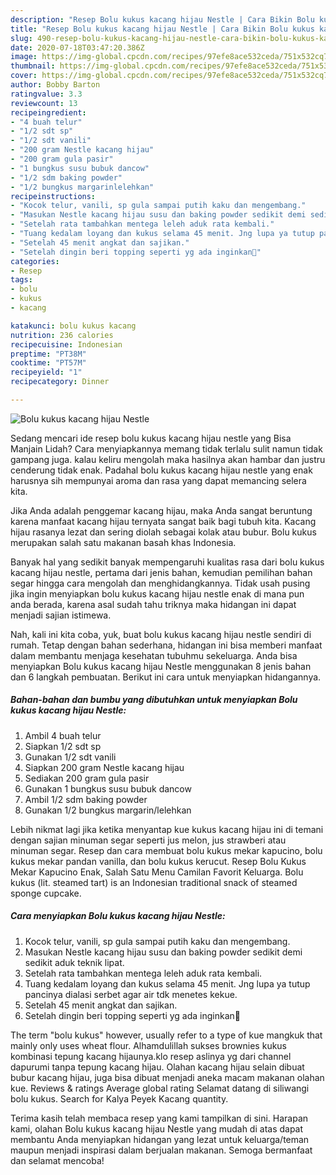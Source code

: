 ```yaml
---
description: "Resep Bolu kukus kacang hijau Nestle | Cara Bikin Bolu kukus kacang hijau Nestle Yang Paling Enak"
title: "Resep Bolu kukus kacang hijau Nestle | Cara Bikin Bolu kukus kacang hijau Nestle Yang Paling Enak"
slug: 490-resep-bolu-kukus-kacang-hijau-nestle-cara-bikin-bolu-kukus-kacang-hijau-nestle-yang-paling-enak
date: 2020-07-18T03:47:20.386Z
image: https://img-global.cpcdn.com/recipes/97efe8ace532ceda/751x532cq70/bolu-kukus-kacang-hijau-nestle-foto-resep-utama.jpg
thumbnail: https://img-global.cpcdn.com/recipes/97efe8ace532ceda/751x532cq70/bolu-kukus-kacang-hijau-nestle-foto-resep-utama.jpg
cover: https://img-global.cpcdn.com/recipes/97efe8ace532ceda/751x532cq70/bolu-kukus-kacang-hijau-nestle-foto-resep-utama.jpg
author: Bobby Barton
ratingvalue: 3.3
reviewcount: 13
recipeingredient:
- "4 buah telur"
- "1/2 sdt sp"
- "1/2 sdt vanili"
- "200 gram Nestle kacang hijau"
- "200 gram gula pasir"
- "1 bungkus susu bubuk dancow"
- "1/2 sdm baking powder"
- "1/2 bungkus margarinlelehkan"
recipeinstructions:
- "Kocok telur, vanili, sp gula sampai putih kaku dan mengembang."
- "Masukan Nestle kacang hijau susu dan baking powder sedikit demi sedikit aduk teknik lipat."
- "Setelah rata tambahkan mentega leleh aduk rata kembali."
- "Tuang kedalam loyang dan kukus selama 45 menit. Jng lupa ya tutup pancinya dialasi serbet agar air tdk menetes kekue."
- "Setelah 45 menit angkat dan sajikan."
- "Setelah dingin beri topping seperti yg ada inginkan🙂"
categories:
- Resep
tags:
- bolu
- kukus
- kacang

katakunci: bolu kukus kacang 
nutrition: 236 calories
recipecuisine: Indonesian
preptime: "PT38M"
cooktime: "PT57M"
recipeyield: "1"
recipecategory: Dinner

---
```



![Bolu kukus kacang hijau Nestle](https://img-global.cpcdn.com/recipes/97efe8ace532ceda/751x532cq70/bolu-kukus-kacang-hijau-nestle-foto-resep-utama.jpg)

Sedang mencari ide resep bolu kukus kacang hijau nestle yang Bisa Manjain Lidah? Cara menyiapkannya memang tidak terlalu sulit namun tidak gampang juga. kalau keliru mengolah maka hasilnya akan hambar dan justru cenderung tidak enak. Padahal bolu kukus kacang hijau nestle yang enak harusnya sih mempunyai aroma dan rasa yang dapat memancing selera kita.

Jika Anda adalah penggemar kacang hijau, maka Anda sangat beruntung karena manfaat kacang hijau ternyata sangat baik bagi tubuh kita. Kacang hijau rasanya lezat dan sering diolah sebagai kolak atau bubur. Bolu kukus merupakan salah satu makanan basah khas Indonesia.

Banyak hal yang sedikit banyak mempengaruhi kualitas rasa dari bolu kukus kacang hijau nestle, pertama dari jenis bahan, kemudian pemilihan bahan segar hingga cara mengolah dan menghidangkannya. Tidak usah pusing jika ingin menyiapkan bolu kukus kacang hijau nestle enak di mana pun anda berada, karena asal sudah tahu triknya maka hidangan ini dapat menjadi sajian istimewa.


Nah, kali ini kita coba, yuk, buat bolu kukus kacang hijau nestle sendiri di rumah. Tetap dengan bahan sederhana, hidangan ini bisa memberi manfaat dalam membantu menjaga kesehatan tubuhmu sekeluarga. Anda bisa menyiapkan Bolu kukus kacang hijau Nestle menggunakan 8 jenis bahan dan 6 langkah pembuatan. Berikut ini cara untuk menyiapkan hidangannya.

<!--inarticleads1-->

##### Bahan-bahan dan bumbu yang dibutuhkan untuk menyiapkan Bolu kukus kacang hijau Nestle:

1. Ambil 4 buah telur
1. Siapkan 1/2 sdt sp
1. Gunakan 1/2 sdt vanili
1. Siapkan 200 gram Nestle kacang hijau
1. Sediakan 200 gram gula pasir
1. Gunakan 1 bungkus susu bubuk dancow
1. Ambil 1/2 sdm baking powder
1. Gunakan 1/2 bungkus margarin/lelehkan


Lebih nikmat lagi jika ketika menyantap kue kukus kacang hijau ini di temani dengan sajian minuman segar seperti jus melon, jus strawberi atau minuman segar. Resep dan cara membuat bolu kukus mekar kapucino, bolu kukus mekar pandan vanilla, dan bolu kukus kerucut. Resep Bolu Kukus Mekar Kapucino Enak, Salah Satu Menu Camilan Favorit Keluarga. Bolu kukus (lit. steamed tart) is an Indonesian traditional snack of steamed sponge cupcake. 

<!--inarticleads2-->

##### Cara menyiapkan Bolu kukus kacang hijau Nestle:

1. Kocok telur, vanili, sp gula sampai putih kaku dan mengembang.
1. Masukan Nestle kacang hijau susu dan baking powder sedikit demi sedikit aduk teknik lipat.
1. Setelah rata tambahkan mentega leleh aduk rata kembali.
1. Tuang kedalam loyang dan kukus selama 45 menit. Jng lupa ya tutup pancinya dialasi serbet agar air tdk menetes kekue.
1. Setelah 45 menit angkat dan sajikan.
1. Setelah dingin beri topping seperti yg ada inginkan🙂


The term &#34;bolu kukus&#34; however, usually refer to a type of kue mangkuk that mainly only uses wheat flour. Alhamdulillah sukses brownies kukus kombinasi tepung kacang hijaunya.klo resep aslinya yg dari channel dapurumi tanpa tepung kacang hijau. Olahan kacang hijau selain dibuat bubur kacang hijau, juga bisa dibuat menjadi aneka macam makanan olahan kue. Reviews &amp; ratings Average global rating Selamat datang di siliwangi bolu kukus. Search for Kalya Peyek Kacang quantity. 

Terima kasih telah membaca resep yang kami tampilkan di sini. Harapan kami, olahan Bolu kukus kacang hijau Nestle yang mudah di atas dapat membantu Anda menyiapkan hidangan yang lezat untuk keluarga/teman maupun menjadi inspirasi dalam berjualan makanan. Semoga bermanfaat dan selamat mencoba!
